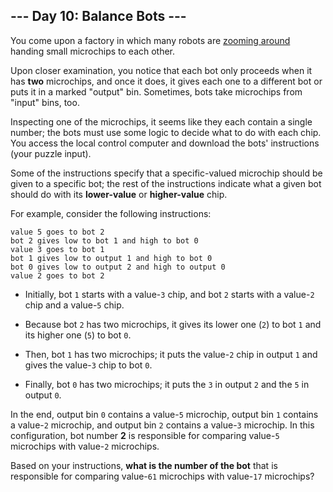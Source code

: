## --- Day 10: Balance Bots ---
You come upon a factory in which many robots are [zooming around](https://www.youtube.com/watch?v=JnkMyfQ5YfY&t=40) handing small microchips to each other.
 
Upon closer examination, you notice that each bot only proceeds when it has **two** microchips, and once it does, it gives each one to a different bot or puts it in a marked "output" bin. Sometimes, bots take microchips from "input" bins, too.
 
Inspecting one of the microchips, it seems like they each contain a single number; the bots must use some logic to decide what to do with each chip. You access the local control computer and download the bots' instructions (your puzzle input).
 
Some of the instructions specify that a specific-valued microchip should be given to a specific bot; the rest of the instructions indicate what a given bot should do with its **lower-value** or **higher-value** chip.
 
For example, consider the following instructions:
 

```
value 5 goes to bot 2
bot 2 gives low to bot 1 and high to bot 0
value 3 goes to bot 1
bot 1 gives low to output 1 and high to bot 0
bot 0 gives low to output 2 and high to output 0
value 2 goes to bot 2
```

 
 
- Initially, bot `1` starts with a value-`3` chip, and bot `2` starts with a value-`2` chip and a value-`5` chip.
 
- Because bot `2` has two microchips, it gives its lower one (`2`) to bot `1` and its higher one (`5`) to bot `0`.
 
- Then, bot `1` has two microchips; it puts the value-`2` chip in output `1` and gives the value-`3` chip to bot `0`.
 
- Finally, bot `0` has two microchips; it puts the `3` in output `2` and the `5` in output `0`.
 
 
In the end, output bin `0` contains a value-`5` microchip, output bin `1` contains a value-`2` microchip, and output bin `2` contains a value-`3` microchip. In this configuration, bot number **2** is responsible for comparing value-`5` microchips with value-`2` microchips.
 
Based on your instructions, **what is the number of the bot** that is responsible for comparing value-`61` microchips with value-`17` microchips?
 